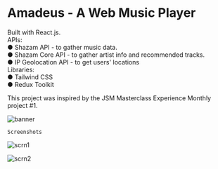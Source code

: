 # Amadeus - A Web Music Player 
Built with React.js. <br>
APIs: <br>
  ● Shazam API - to gather music data.<br>
  ● Shazam Core API - to gather artist info and recommended tracks.<br>
  ● IP Geolocation API - to get users' locations<br>
Libraries: <br>
  ● Tailwind CSS<br>
  ● Redux Toolkit<br>
  
This project was inspired by the JSM Masterclass Experience Monthly project #1.

![banner](https://user-images.githubusercontent.com/109869412/193278873-5c54eb8f-b069-4b76-8a99-1bb6dfc6c643.jpg)

    Screenshots
![scrn1](https://user-images.githubusercontent.com/109869412/193278913-14e65f22-224a-464e-bcf3-5b6610739805.jpg)

![scrn2](https://user-images.githubusercontent.com/109869412/193278928-f8cacea6-a52c-4389-a71c-f4a1662cc5c9.jpg)
